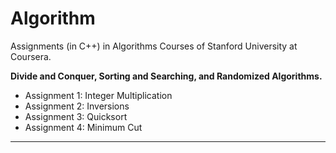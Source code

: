 # Algorithm
Assignments (in C++) in Algorithms Courses of Stanford University at Coursera.

  **Divide and Conquer, Sorting and Searching, and Randomized Algorithms.**

   - Assignment 1: Integer Multiplication
   - Assignment 2: Inversions
   - Assignment 3: Quicksort
   - Assignment 4: Minimum Cut
---
